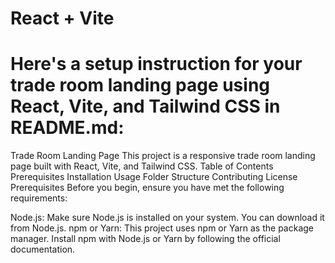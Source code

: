 # React + Vite

# Here's a setup instruction for your trade room landing page using React, Vite, and Tailwind CSS in README.md:

Trade Room Landing Page
This project is a responsive trade room landing page built with React, Vite, and Tailwind CSS.
Table of Contents
Prerequisites
Installation
Usage
Folder Structure
Contributing
License
Prerequisites
Before you begin, ensure you have met the following requirements:

Node.js: Make sure Node.js is installed on your system. You can download it from Node.js.
npm or Yarn: This project uses npm or Yarn as the package manager. Install npm with Node.js or Yarn by following the official documentation.
